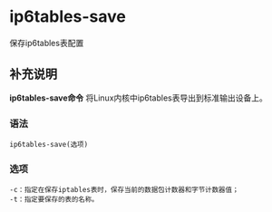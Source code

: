 #  ip6tables-save

保存ip6tables表配置

##  补充说明

**ip6tables-save命令** 将Linux内核中ip6tables表导出到标准输出设备上。

###  语法

    
    
    ip6tables-save(选项)
    

###  选项

    
    
    -c：指定在保存iptables表时，保存当前的数据包计数器和字节计数器值；
    -t：指定要保存的表的名称。
    

